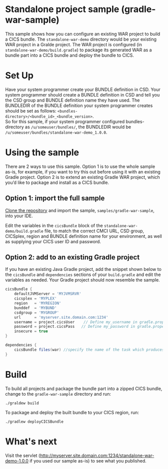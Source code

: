 # Standalone project sample (gradle-war-sample)
This sample shows how you can configure an existing WAR project to build a CICS bundle. The `standalone-war-demo` directory would be your existing WAR project in a Gralde project. The WAR project is configured (in `standalone-war-demo/build.gradle`) to package its generated WAR as a bundle part into a CICS bundle and deploy the bundle to CICS.

# Set Up
Have your system programmer create your BUNDLE definition in CSD.
Your system programmer should create a BUNDLE definition in CSD and tell you the CSD group and BUNDLE definition name they have used. The BUNDLEDIR of the BUNDLE definition your system programmer creates should be set as follows: `<bundles-directory>/<bundle_id>_<bundle_version>`.  
So for this sample, if your system programmer configured bundles-directory as `/u/someuser/bundles/`, the BUNDLEDIR would be `/u/someuser/bundles/standalone-war-demo_1.0.0`.

# Using the sample
There are 2 ways to use this sample. Option 1 is to use the whole sample as-is, for example, if you want to try this out before using it with an existing Gradle project. Option 2 is to extend an existing Gradle WAR project, which you’d like to package and install as a CICS bundle.

## Option 1: import the full sample
[Clone the repository](https://github.com/IBM/cics-bundle-gradle.git) and import the sample, `samples/gradle-war-sample`, into your IDE.  

Edit the variables in the `cicsBundle` block of the `standalone-war-demo/build.gradle` file, to match the correct CMCI URL, CSD group, CICSplex, region and BUNDLE definition name for your environment, as well as supplying your CICS user ID and password.

## Option 2: add to an existing Gradle project
If you have an existing Java Gradle project, add the snippet shown below to the `cicsBundle` and `dependencies` sections of your `build.gradle` and edit the variables as needed. Your Gradle project should now resemble the sample.
```gradle
cicsBundle {
    defaultJVMServer = 'MYJVMSRVR'
    cicsplex = 'MYPLEX'
    region   = 'MYREGION'
    bunddef  = 'MYBUND'
    csdgroup = 'MYGROUP'
    url      = 'myserver.site.domain.com:1234'
    username = project.cicsUser    // Define my_username in gradle.properties file
    password = project.cicsPass   // Define my_password in gradle.properties file
    insecure = true
}
```  
```gradle
dependencies {
    cicsBundle files(war) //specify the name of the task which produces the bundle part archive
}
```

# Build
To build all projects and package the bundle part into a zipped CICS bundle, change to the `gradle-war-sample` directory and run:
```
./graldew build
```

To package and deploy the built bundle to your CICS region, run:
```
./gradlew deployCICSBundle
```

# What's next
Visit the servlet (http://myserver.site.domain.com:1234/standalone-war-demo-1.0.0 if you used our sample as-is) to see what you published.
